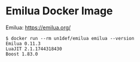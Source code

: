 # Emilua Docker Image

Emilua: https://emilua.org/

```
$ docker run --rm un1def/emilua emilua --version
Emilua 0.11.3
LuaJIT 2.1.1744318430
Boost 1.83.0
```
